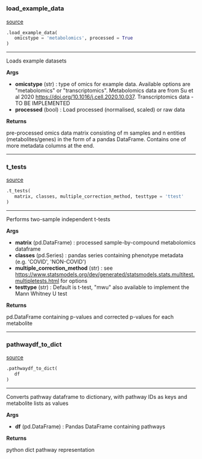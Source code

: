 #


### load_example_data
[source](https://github.com/cwieder/py-ssPA/blob/master/src/sspa/utils.py/#L7)
```python
.load_example_data(
   omicstype = 'metabolomics', processed = True
)
```

---
Loads example datasets


**Args**

* **omicstype** (str) : type of omics for example data. 
    Available options are "metabolomics" or "transcriptomics". 
    Metabolomics data are from Su et al 2020 https://doi.org/10.1016/j.cell.2020.10.037.
    Transcriptomics data - TO BE IMPLEMENTED
* **processed** (bool) : Load processed (normalised, scaled) or raw data


**Returns**

pre-processed omics data matrix consisting of m samples and n entities (metabolites/genes) in the form of a pandas DataFrame. 
Contains one of more metadata columns at the end.

----


### t_tests
[source](https://github.com/cwieder/py-ssPA/blob/master/src/sspa/utils.py/#L34)
```python
.t_tests(
   matrix, classes, multiple_correction_method, testtype = 'ttest'
)
```

---
Performs two-sample independent t-tests


**Args**

* **matrix** (pd.DataFrame) : processed sample-by-compound metabolomics dataframe
* **classes** (pd.Series) : pandas series containing phenotype metadata (e.g. 'COVID', 'NON-COVID')
* **multiple_correction_method** (str) : see https://www.statsmodels.org/dev/generated/statsmodels.stats.multitest.multipletests.html for options
* **testtype** (str) : Default is t-test, "mwu" also available to implement the Mann Whitney U test


**Returns**

pd.DataFrame containing p-values and corrected p-values for each metabolite

----


### pathwaydf_to_dict
[source](https://github.com/cwieder/py-ssPA/blob/master/src/sspa/utils.py/#L66)
```python
.pathwaydf_to_dict(
   df
)
```

---
Converts pathway dataframe to dictionary, with pathway IDs as keys and metabolite lists as values

**Args**

* **df** (pd.DataFrame) : Pandas DataFrame containing pathways 


**Returns**

python dict pathway representation

